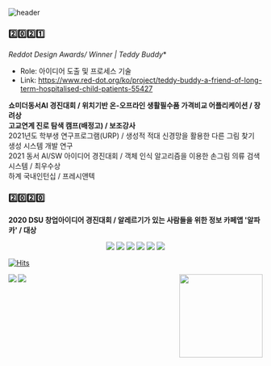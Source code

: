 ![header](https://capsule-render.vercel.app/api?type=wave&color=auto&height=200&section=header&text=cocoball&fontSize=40)

### 2️⃣0️⃣2️⃣1️⃣
*Reddot Design Awards/ Winner | Teddy Buddy**<br>
- Role: 아이디어 도출 및 프로세스 기술
- Link: https://www.red-dot.org/ko/project/teddy-buddy-a-friend-of-long-term-hospitalised-child-patients-55427<br>

**쇼미더동서AI 경진대회 / 위치기반 온-오프라인 생활필수품 가격비교 어플리케이션 / 장려상**<br>
**고교연계 진로 탐색 캠프(배정고) / 보조강사**<br>
2021년도 학부생 연구프로그램(URP) / 생성적 적대 신경망을 활용한 다른 그림 찾기 생성 시스템 개발 연구<br>
2021 동서 AI/SW 아이디어 경진대회 / 객체 인식 알고리즘을 이용한 손그림 의류 검색 시스템 / 최우수상 <br>
하계 국내인턴십 / 프레시앤텍

### 2️⃣0️⃣2️⃣0️⃣ 
**2020 DSU 창업아이디어 경진대회 / 알레르기가 있는 사람들을 위한 정보 카페앱 '알파카' / 대상**

<DIV style ="text-align:center";>
  <img src="https://img.shields.io/badge/Python-4935FF?style=flat-square&logo=Python&logoColor=white"/>
  <img src="https://img.shields.io/badge/Node.js-07D000?style=flat-square&logo=Node.js&logoColor=white"/>
  <img src="https://img.shields.io/badge/Java-FFAB00?style=flat-square&logo=Java&logoColor=white"/>
  <img src="https://img.shields.io/badge/JavaScript-FF9900?style=flat-square&logo=JavaScript&logoColor=white">
  <img src="https://img.shields.io/badge/HTML-FF0000?style=flat-square&logo=HTML&logoColor=white">
  <img src="https://img.shields.io/badge/css-FF33FF?style=flat-square&logo=css&logoColor=white">
 </DIV>

[![Hits](https://hits.seeyoufarm.com/api/count/incr/badge.svg?url=https%3A%2F%2Fgithub.com%2Fgjbae1212%2Fhit-counter&count_bg=%2393E52F&title_bg=%2300A41B&icon=github.svg&icon_color=%23FFFFFF&title=visit&edge_flat=false)](https://hits.seeyoufarm.com)

<img align='right' src="https://github-readme-stats.vercel.app/api?username=eunchae2000" height="165">
<img align='left' src="http://mazassumnida.wtf/api/v2/generate_badge?boj=tldjs3651">
<pr>
<img src="http://mazandi.herokuapp.com/api?handle=tldjs3651&theme=warm"/>
<pr>
<!--
**eunchae2000/eunchae2000** is a ✨ _special_ ✨ repository because its `README.md` (this file) appears on your GitHub profile.

Here are some ideas to get you started:

- 🔭 I’m currently working on ...
- 🌱 I’m currently learning ...
- 👯 I’m looking to collaborate on ...
- 🤔 I’m looking for help with ...
- 💬 Ask me about ...
- 📫 How to reach me: ...
- 😄 Pronouns: ...
- ⚡ Fun fact: ...
-->
